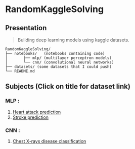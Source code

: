 # RandomKaggleSolving

## Presentation

>Building deep learning models using kaggle datasets.

<pre><code>RandomKaggleSolving/
├── notebooks/   (notebooks containing code)
│   	├── mlp/ (multilayer perceptron models)
│       └── cnn/ (convolutional neural networks)
├── datasets/ (some datasets that I could push)
└── README.md		
</pre></code>

## Subjects (Click on title for dataset link)

### MLP :

1. [Heart attack prediction](https://www.kaggle.com/rashikrahmanpritom/heart-attack-analysis-prediction-dataset)
2. [Stroke prediction](https://www.kaggle.com/fedesoriano/stroke-prediction-dataset)

### CNN :

1. [Chest X-rays disease classification](https://www.kaggle.com/nih-chest-xrays/data)
